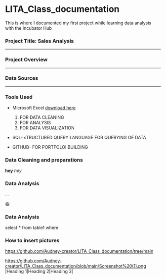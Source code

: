 # LITA_Class_documentation
This is where I documented my first project while learning data analysis with the Incubator Hub
### Project Title: Sales Analysis
---
### Project Overview
---
### Data Sources 
---
### Tools Used
- Microsoft Excel [download here](https://www.microsoft.com)
  1. FOR DATA CLEANING
  2. FOR ANALYSIS
  3. FOR DATA VISUALIZATION
      
- SQL- sTRUCTURED QUERY LANGUAGE FOR QUERYING OF DATA
- GITHUB- FOR PORTFOLOI BUILDING

### Data Cleaning and preparations 

**hey**
*hey* 
### Data Analysis 
...

😆
### Data Analysis 
select * from table1
where

### How to insert pictures 
https://github.com/Audney-creator/LITA_Class_documentation/tree/main

https://github.com/Audney-creator/LITA_Class_documentation/blob/main/Screenshot%20(1).png
|Heading 1|Heading 2|Heading 3|


